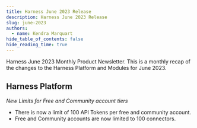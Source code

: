 ```yaml
---
title: Harness June 2023 Release
description: Harness June 2023 Release
slug: june-2023
authors:
  - name: Kendra Marquart
hide_table_of_contents: false
hide_reading_time: true
---
```


Harness June 2023 Monthly Product Newsletter. This is a monthly recap
of the changes to the Harness Platform and Modules for June 2023.  

<!--truncate-->


## Harness Platform

*New Limits for Free and Community account tiers*
* There is now a limit of 100 API Tokens per free and community account. 
* Free and Community accounts are now limited to 100 connectors. 